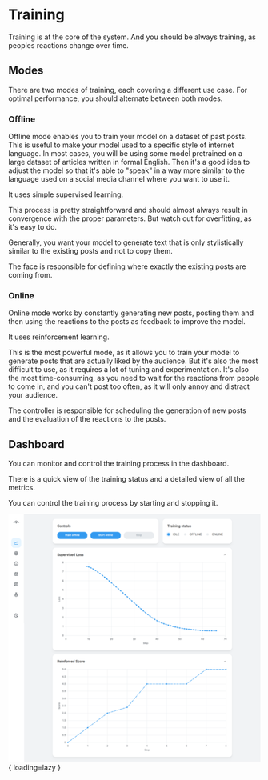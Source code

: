 # Training

Training is at the core of the system.
And you should be always training, as peoples reactions change over time.

## Modes

There are two modes of training, each covering a different use case.
For optimal performance, you should alternate between both modes.

### Offline

Offline mode enables you to train your model on a dataset of past posts.
This is useful to make your model used to
a specific style of internet language.
In most cases, you will be using some model pretrained on a large dataset
of articles written in formal English.
Then it's a good idea to adjust the model
so that it's able to "speak" in a way more similar to the language
used on a social media channel where you want to use it.

It uses simple supervised learning.

This process is pretty straightforward and should almost always result in
convergence with the proper parameters.
But watch out for overfitting, as it's easy to do.

Generally, you want your model to generate text
that is only stylistically similar to the existing posts
and not to copy them.

The face is responsible for defining
where exactly the existing posts are coming from.

### Online

Online mode works by constantly generating new posts, posting them and
then using the reactions to the posts as feedback to improve the model.

It uses reinforcement learning.

This is the most powerful mode,
as it allows you to train your model to generate posts
that are actually liked by the audience.
But it's also the most difficult to use,
as it requires a lot of tuning and experimentation.
It's also the most time-consuming,
as you need to wait for the reactions from people to come in,
and you can't post too often, as it will only annoy and distract your audience.

The controller is responsible for scheduling the generation of new posts
and the evaluation of the reactions to the posts.

## Dashboard

You can monitor and control the training process in the dashboard.

There is a quick view of the training status
and a detailed view of all the metrics.

You can control the training process by starting and stopping it.

![Training page](../assets/pages/training.png){ loading=lazy }
